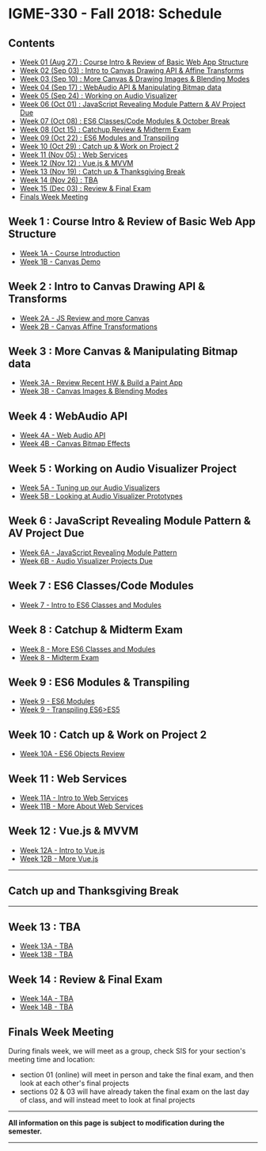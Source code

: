 
# IGME-330 - Fall 2018: Schedule

## Contents

- [Week 01 (Aug 27) : Course Intro & Review of Basic Web App Structure](#week1)
- [Week 02 (Sep 03) : Intro to Canvas Drawing API & Affine Transforms](#week2)
- [Week 03 (Sep 10) : More Canvas & Drawing Images & Blending Modes](#week3)
- [Week 04 (Sep 17) : WebAudio API & Manipulating Bitmap data](#week4)
- [Week 05 (Sep 24) : Working on Audio Visualizer](#week5)
- [Week 06 (Oct 01) : JavaScript Revealing Module Pattern & AV Project Due](#week6)
- [Week 07 (Oct 08) : ES6 Classes/Code Modules & October Break](#week7)
- [Week 08 (Oct 15) : Catchup,Review & Midterm Exam](#week8)
- [Week 09 (Oct 22) : ES6 Modules and Transpiling](#week9)
- [Week 10 (Oct 29) : Catch up & Work on Project 2](#week10)
- [Week 11 (Nov 05) : Web Services](#week11)
- [Week 12 (Nov 12) : Vue.js & MVVM](#week12)
- [Week 13 (Nov 19) : Catch up & Thanksgiving Break](#thanksgiving)
- [Week 14 (Nov 26) : TBA](#week13)
- [Week 15 (Dec 03) : Review & Final Exam](#week14)
- [Finals Week Meeting](#finalsweek)


## <a id="week1">Week 1 : Course Intro & Review of Basic Web App Structure
  - [Week 1A - Course Introduction](weekly/week-01A-notes.md)
  - [Week 1B - Canvas Demo](weekly/week-01B-notes.md)
  
## <a id="week2">Week 2 : Intro to Canvas Drawing API & Transforms
  - [Week 2A - JS Review and more Canvas](weekly/week-02A-notes.md)
  - [Week 2B - Canvas Affine Transformations](weekly/week-02B-notes.md)
  
## <a id="week3">Week 3 : More Canvas & Manipulating Bitmap data
  - [Week 3A - Review Recent HW & Build a Paint App](weekly/week-03A-notes.md)
  - [Week 3B - Canvas Images & Blending Modes](weekly/week-03B-notes.md)
 
## <a id="week4">Week 4 : WebAudio API
  - [Week 4A - Web Audio API](weekly/week-04A-notes.md)
  - [Week 4B - Canvas Bitmap Effects](weekly/week-04B-notes.md)
 
## <a id="week5">Week 5 : Working on Audio Visualizer Project
  - [Week 5A - Tuning up our Audio Visualizers](weekly/week-05A-notes.md)
  - [Week 5B - Looking at Audio Visualizer Prototypes](weekly/week-05B-notes.md)
 
## <a id="week6">Week 6 : JavaScript Revealing Module Pattern & AV Project Due
  - [Week 6A - JavaScript Revealing Module Pattern](weekly/week-06A-notes.md)
  - [Week 6B - Audio Visualizer Projects Due](weekly/week-06B-notes.md)
 
## <a id="week7">Week 7 : ES6 Classes/Code Modules
  - [Week 7 - Intro to ES6 Classes and Modules](weekly/week-07-notes.md)
 
## <a id="week8">Week 8 : Catchup & Midterm Exam
  - [Week 8 - More ES6 Classes and Modules](weekly/week-08A-notes.md)
  - [Week 8 - Midterm Exam](weekly/week-08B-notes.md)
  
## <a id="week9">Week 9 :  ES6 Modules & Transpiling
  - [Week 9 - ES6 Modules](weekly/week-09A-notes.md)
  - [Week 9 - Transpiling ES6>ES5](weekly/week-09B-notes.md) 
  
## <a id="week10">Week 10 : Catch up & Work on Project 2
   - [Week 10A - ES6 Objects Review](weekly/week-10A-notes.md)
  
## <a id="week11">Week 11  : Web Services
   - [Week 11A - Intro to Web Services](weekly/week-11A-notes.md)
   - [Week 11B - More About Web Services](weekly/week-11B-notes.md)
  
## <a id="week12">Week 12  : Vue.js & MVVM
  - [Week 12A - Intro to Vue.js](weekly/week-12A-notes.md)
  - [Week 12B - More Vue.js](weekly/week-12B-notes.md)

<hr>

## <a id="thanksgiving">Catch up and Thanksgiving Break
  
<hr>
  
## <a id="week13">Week 13 : TBA
  - [Week 13A - TBA](weekly/week-13A-notes.md)
  - [Week 13B - TBA](weekly/week-13B-notes.md)
 
## <a id="week14">Week 14 : Review & Final Exam
  - [Week 14A - TBA](weekly/week-14A-notes.md)
  - [Week 14B - TBA](weekly/week-14B-notes.md)
  
## <a id="finalsweek">Finals Week Meeting

During finals week, we will meet as a group, check SIS for your section's meeting time and location:
- section 01 (online) will meet in person and take the final exam, and then look at each other's final projects
- sections 02 & 03 will have already taken the final exam on the last day of class, and will instead meet to look at final projects

<hr>

**All information on this page is subject to modification during the semester.**

<hr>
